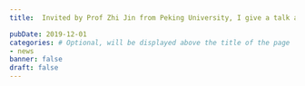 ```yaml
---
title:  Invited by Prof Zhi Jin from Peking University, I give a talk about Robustness of Deep Neural Networks at Key Lab of High Confidence Software Technologies, Ministry of Education.

pubDate: 2019-12-01
categories: # Optional, will be displayed above the title of the page
- news
banner: false
draft: false
---
```

